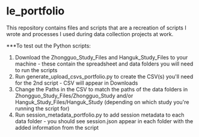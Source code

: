 # le_portfolio
This repository contains files and scripts that are a recreation of scripts I wrote and processes I used during data collection projects at work. 

***To test out the Python scripts:
1. Download the Zhongguo_Study_Files and Hanguk_Study_Files to your machine - these contain the spreadsheet and data folders you will need to run the scripts
2. Run generate_upload_csvs_portfolio.py to create the CSV(s) you'll need for the 2nd script - CSV will appear in Downloads
4. Change the Paths in the CSV to match the paths of the data folders in Zhongguo_Study_Files/Zhongguo_Study and/or Hanguk_Study_Files/Hanguk_Study (depending on which study you're running the script for)
5. Run session_metadata_portfolio.py to add session metadata to each data folder - you should see session.json appear in each folder with the added information from the script
